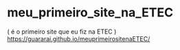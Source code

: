 # meu_primeiro_site_na_ETEC
( é o primeiro site que eu fiz na ETEC )
https://guararai.github.io/meuprimeirositenaETEC/

